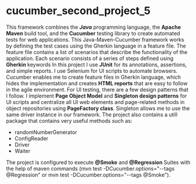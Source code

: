 ﻿# cucumber_second_project_5

This framework combines the ***Java*** programming language, the **Apache Maven** build tool, and the **Cucumber** testing library to create automated tests for web applications.
This Java-Maven-Cucumber framework works by defining the test cases using the Gherkin language in a feature file. The feature file contains a list of scenarios that describe the functionality of the application. Each scenario consists of a series of steps defined using **Gherkin** keywords
In this project I use **JUnit** for its annotations, assertions, and simple reports. I use Selenium for UI scripts to automate browsers. Cucumber enables me to create feature files in Gherkin language, which hides the implementation and creates **HTML reports** that are easy to  follow in the agile environment. For UI testing, there are a few design patterns that I follow. I implement **Page Object Model** and **Singleton design patterns** for UI scripts and centralize all UI web elements and
page-related methods in object repositories  using **PageFactory class**. Singleton allows me to use the same driver instance in our framework.
The project also contains a utill package that contains very useful methods such as: 
 - randomNumberGenerator
 - ConfigReader
 - Driver
 - Waiter
 
The project is configured to execute **@Smoke** and **@Regression** Suites with the help of maven commands (mvn test -DCucumber.options="--tags @Regression" or mvn test -DCucumber.options="--tags @Smoke"). 

